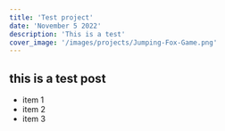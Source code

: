 ```yaml
---
title: 'Test project'
date: 'November 5 2022'
description: 'This is a test'
cover_image: '/images/projects/Jumping-Fox-Game.png'
---
```


## this is a test post

* item 1
* item 2
* item 3 
